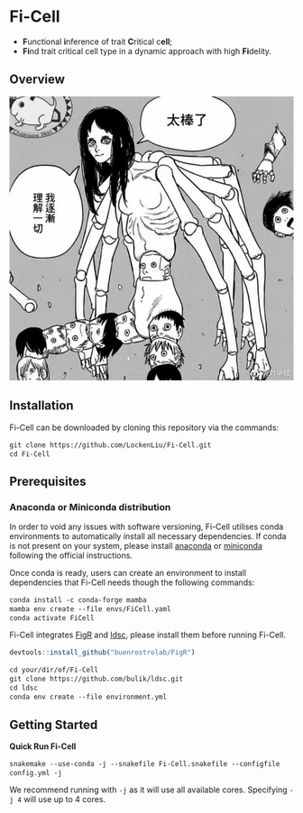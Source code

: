 # Fi-Cell

- **F**unctional **i**nference of trait **C**ritical c**ell**;
- **Fi**nd trait critical cell type in a dynamic approach with high **Fi**delity.

## **Overview**

<p align="center">
    <img src="pic/hhhhhh.jpg" width="550"/>
</p>


## **Installation**

Fi-Cell can be downloaded by cloning this repository via the commands:

```shell
git clone https://github.com/LockenLiu/Fi-Cell.git
cd Fi-Cell 
```

## **Prerequisites**

### Anaconda or Miniconda distribution

In order to void any issues with software versioning, Fi-Cell utilises conda environments to automatically install all necessary dependencies. If conda is not present on your system, please install [anaconda](https://www.anaconda.com) or [miniconda](https://docs.conda.io/en/latest/miniconda.html) following the official instructions.

Once conda is ready, users can create an environment to install dependencies that Fi-Cell needs though the following commands:

```shell
conda install -c conda-forge mamba
mamba env create --file envs/FiCell.yaml
conda activate FiCell
```

Fi-Cell integrates [FigR](https://github.com/buenrostrolab/FigR) and [ldsc](https://github.com/bulik/ldsc), please install them before running Fi-Cell.

```R
devtools::install_github("buenrostrolab/FigR")
```

```shell
cd your/dir/of/Fi-Cell
git clone https://github.com/bulik/ldsc.git
cd ldsc
conda env create --file environment.yml
```

## **Getting Started** 

**Quick Run Fi-Cell**

```shell
snakemake --use-conda -j --snakefile Fi-Cell.snakefile --configfile config.yml -j
```

We recommend running with `-j` as it will use all available cores. Specifying `-j 4` will use up to 4 cores. 
